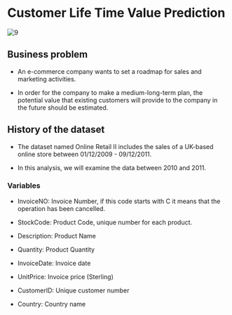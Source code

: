 # Customer Life Time Value Prediction

![9](https://user-images.githubusercontent.com/76595310/127351527-3fbf0602-04f9-4ba4-a839-b4ff1b78f8a6.jpg)


## Business problem

* An e-commerce company wants to set a roadmap for sales and marketing activities.

* In order for the company to make a medium-long-term plan, the potential value that existing customers will provide to the company in the future should be estimated.

## History of the dataset

* The dataset named Online Retail II includes the sales of a UK-based online store between 01/12/2009 - 09/12/2011.

* In this analysis, we will examine the data between 2010 and 2011.

### Variables

* InvoiceNO: Invoice Number, if this code starts with C it means that the operation has been cancelled.

* StockCode: Product Code, unique number for each product.

* Description: Product Name

* Quantity: Product Quantity

* InvoiceDate: Invoice date

* UnitPrice: Invoice price (Sterling)

* CustomerID: Unique customer number

* Country: Country name



